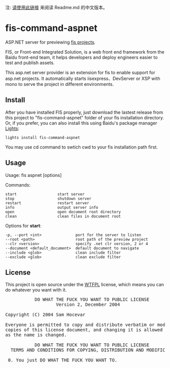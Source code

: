 ﻿注: [请使用此链接](https://github.com/ciznx/fis-command-aspnet/blob/master/Readme.md) 来阅读 Readme.md 的中文版本。

# fis-command-aspnet #

ASP.NET server for previewing [fis projects](https://github.com/fex-team/fis).

FIS, or Front-end Integrated Solution, is a web front end framework from the Baidu front-end team, it helps developers and deploy engineers easier to test and publish assets.

This asp.net server provider is an extension for fis to enable support for asp.net projects. It automatically starts iisexpress、DevServer or XSP with mono to serve the project in different environments. 


## Install ##
After you have installed FIS properly, just download the lastest release from this project to "fis-command-aspnet" folder of your fis installation directory.
Or, if you prefer, you can also install this using Baidu's package manager [Lights](http://lightjs.duapp.com/):

    lights install fis-command-aspnet

You may use cd command to swtich cwd to your fis installation path first.

## Usage ##

  Usage: fis aspnet <command> [options]

  Commands:

    start                  start server
    stop                   shutdown server
    restart                restart server
    info                   output server info
    open                   open document root directory
    clean                  clean files in document root

  Options for **start**:

    -p, --port <int>               port for the server to listen
    --root <path>                  root path of the preview project
    --clr <version>                specify .net clr version, 2 or 4
    --document <default_document>  default document to navigate
    --include <glob>               clean include filter
    --exclude <glob>               clean exclude filter




## License ##

This project is open source under the [WTFPL](http://en.wikipedia.org/wiki/WTFPL) license, which means you can do whatever you want with it.

<pre>
           DO WHAT THE FUCK YOU WANT TO PUBLIC LICENSE
                   Version 2, December 2004

Copyright (C) 2004 Sam Hocevar <sam@hocevar.net>

Everyone is permitted to copy and distribute verbatim or modified
copies of this license document, and changing it is allowed as long
as the name is changed.

           DO WHAT THE FUCK YOU WANT TO PUBLIC LICENSE
  TERMS AND CONDITIONS FOR COPYING, DISTRIBUTION AND MODIFICATION

 0. You just DO WHAT THE FUCK YOU WANT TO.
</pre>